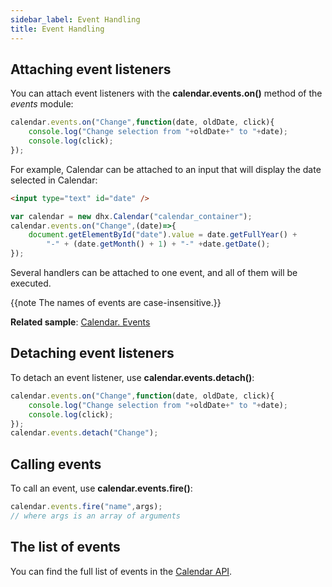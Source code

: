 ```yaml
---
sidebar_label: Event Handling
title: Event Handling
---          
```


## Attaching event listeners

You can attach event listeners with the **calendar.events.on()** method of the *events* module:

~~~js
calendar.events.on("Change",function(date, oldDate, click){
    console.log("Change selection from "+oldDate+" to "+date);
    console.log(click);
});
~~~

For example, Calendar can be attached to an input that will display the date selected in Calendar:

~~~html
<input type="text" id="date" />
~~~

~~~js
var calendar = new dhx.Calendar("calendar_container");
calendar.events.on("Change",(date)=>{ 
    document.getElementById("date").value = date.getFullYear() +
        "-" + (date.getMonth() + 1) + "-" +date.getDate();
});
~~~

Several handlers can be attached to one event, and all of them will be executed.

{{note The names of events are case-insensitive.}}

**Related sample**: [Calendar. Events](https://snippet.dhtmlx.com/7kj7fiek)

## Detaching event listeners

To detach an event listener, use **calendar.events.detach()**:

~~~js
calendar.events.on("Change",function(date, oldDate, click){
    console.log("Change selection from "+oldDate+" to "+date);
    console.log(click);
});
calendar.events.detach("Change");
~~~

## Calling events

To call an event, use **calendar.events.fire()**:

~~~js
calendar.events.fire("name",args);
// where args is an array of arguments
~~~


## The list of events

You can find the full list of events in the [Calendar API](calendar/api/refs/calendar_events.md).

